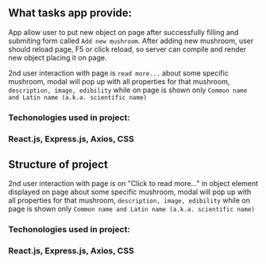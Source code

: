 ## What tasks app provide:
App allow user to put new object on page after successfully filling and submiting form called ``Add new mushroom``. After adding new mushroom, user should reload page, F5 or click reload, so server can compile and render new object placing it on page.

2nd user interaction with page is ``read more...`` about some specific mushroom, modal will pop up with all properties for that mushroom, ``description, image, edibility`` while on page is shown only ``Common name and Latin name (a.k.a. scientific name)``
### Techonologies used in project:
<h3>React.js, Express.js, Axios, CSS</h3>

## Structure of project

2nd user interaction with page is on "Click to read more..." in object element displayed on page about some specific mushroom, modal will pop up with all properties for that mushroom, ``description, image, edibility`` while on page is shown only ``Common name and Latin name (a.k.a. scientific name)``
### Techonologies used in project:
<h3>React.js, Express.js, Axios, CSS</h3>

